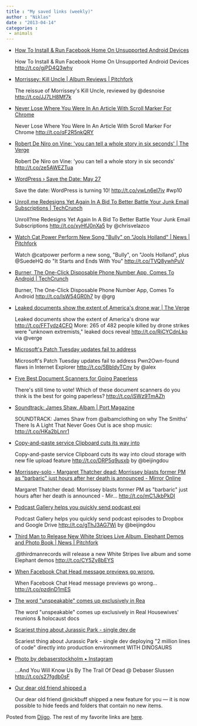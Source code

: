 ```yaml
---
title : "My saved links (weekly)"
author : "Niklas"
date : "2013-04-14"
categories : 
 - animals
---
```


- [How To Install & Run Facebook Home On Unsupported Android Devices](http://www.addictivetips.com/android/how-to-install-run-facebook-home-on-unsupported-android-devices/)
    
    How To Install & Run Facebook Home On Unsupported Android Devices http://t.co/gjPD4Q3why
    
- [Morrissey: Kill Uncle | Album Reviews | Pitchfork](http://pitchfork.com/reviews/albums/17837-morrissey-kill-uncle/)
    
    The reissue of Morrissey's Kill Uncle, reviewed by @desnoise http://t.co/JJ7LH8Mf7k
    
- [Never Lose Where You Were In An Article With Scroll Marker For Chrome](http://www.addictivetips.com/web/scroll-marker-for-chrome-extension/)
    
    Never Lose Where You Were In An Article With Scroll Marker For Chrome http://t.co/qF2R5nkQRY
    
- [Robert De Niro on Vine: 'you can tell a whole story in six seconds' | The Verge](http://www.theverge.com/2013/4/11/4211886/robert-de-niro-on-vine-you-can-tell-a-whole-story-in-six-seconds)
    
    Robert De Niro on Vine: 'you can tell a whole story in six seconds' http://t.co/ze5AWEZTua
    
- [WordPress › Save the Date: May 27](http://wordpress.org/news/2013/04/save-the-date-may-27/)
    
    Save the date: WordPress is turning 10! http://t.co/vwLn6eI7iv #wp10
    
    
- [Unroll.me Redesigns Yet Again In A Bid To Better Battle Your Junk Email Subscriptions | TechCrunch](http://techcrunch.com/2013/04/10/unroll-me-redesigns-yet-again-in-a-bid-to-better-battle-your-junk-email-subscriptions/)
    
    Unroll?me Redesigns Yet Again In A Bid To Better Battle Your Junk Email Subscriptions http://t.co/xyHfJ0nXa5 by @chrisvelazco
    
- [Watch Cat Power Perform New Song "Bully" on "Jools Holland" | News | Pitchfork](http://pitchfork.com/news/50250-watch-cat-power-perform-new-song-bully-on-jools-holland/)
    
    Watch @catpower perform a new song, "Bully", on "Jools Holland", plus @SuedeHQ do "It Starts and Ends With You" http://t.co/TVQ8ywhPuV
    
- [Burner, The One-Click Disposable Phone Number App, Comes To Android | TechCrunch](http://techcrunch.com/2013/04/10/burner-the-one-click-disposable-phone-number-app-comes-to-android/)
    
    Burner, The One-Click Disposable Phone Number App, Comes To Android http://t.co/IsW54GR0h7 by @grg
    
- [Leaked documents show the extent of America's drone war | The Verge](http://www.theverge.com/2013/4/10/4208074/drone-warfare-not-limited-to-al-qaeda-targets-mcclatchy-leaked-document)
    
    Leaked documents show the extent of America's drone war http://t.co/FFTydz4CFO More: 265 of 482 people killed by drone strikes were "unknown extremists," leaked docs reveal http://t.co/RiCYCdnLko via @verge
    
- [Microsoft's Patch Tuesday updates fail to address](http://t.co/5BbldyTCny)
    
    Microsoft's Patch Tuesday updates fail to address Pwn2Own-found flaws in Internet Explorer http://t.co/5BbldyTCny by @alex
    
- [Five Best Document Scanners for Going Paperless](http://lifehacker.com/5993869/five-best-document-scanners-for-going-paperless?utm_campaign=socialflow_lifehacker_twitter&utm_source=lifehacker_twitter&utm_medium=socialflow)
    
    There's still time to vote! Which of these document scanners do you think is the best for going paperless? http://t.co/iSWz9TmAZh
    
- [Soundtrack: James Shaw, Albam | Port Magazine](http://www.port-magazine.com/music/soundtrack-james-shaw-albam/)
    
    SOUNDTRACK: James Shaw from @albamclothing on why The Smiths' There Is A Light That Never Goes Out is ace shop music: http://t.co/HKa2bLnrr1
    
- [Copy-and-paste service Clipboard cuts its way into](http://t.co/DRP5q9usxb)
    
    Copy-and-paste service Clipboard cuts its way into cloud storage with new file upload feature http://t.co/DRP5q9usxb by @beijingdou
    
- [Morrissey-solo - Margaret Thatcher dead: Morrissey blasts former PM as "barbaric" just hours after her death is announced - Mirror Online](http://www.morrissey-solo.com/content/1223-Margaret-Thatcher-dead-Morrissey-blasts-former-PM-as-barbaric-just-hours-after-her-death-is-announced-Mirror-Online)
    
    Margaret Thatcher dead: Morrissey blasts former PM as "barbaric" just hours after her death is announced - Mir... http://t.co/mC1JkbPkDI
    
- [Podcast Gallery helps you quickly send podcast epi](http://t.co/gThJ3AG7Wi)
    
    Podcast Gallery helps you quickly send podcast episodes to Dropbox and Google Drive http://t.co/gThJ3AG7Wi by @beijingdou
    
- [Third Man to Release New White Stripes Live Album, Elephant Demos and Photo Book | News | Pitchfork](http://pitchfork.com/news/50241-third-man-to-release-new-white-stripes-live-album-elephant-demos-and-photo-book/)
    
    .@thirdmanrecords will release a new White Stripes live album and some Elephant demos http://t.co/CY5Zy8bEYS
    
- [When Facebook Chat Head message previews go wrong.](https://www.diigo.com/item/note/yyfb/6hwn)
    
    When Facebook Chat Head message previews go wrong... http://t.co/pzdinD1mES
    
- [The word "unspeakable" comes up exclusively in Rea](https://www.diigo.com/item/note/yyfb/1imu)
    
    The word "unspeakable" comes up exclusively in Real Housewives' reunions & holocaust docs
    
- [Scariest thing about Jurassic Park - single dev de](https://www.diigo.com/item/note/yyfb/t04n)
    
    Scariest thing about Jurassic Park - single dev deploying "2 million lines of code" directly into production environment WITH DINOSAURS
    
- [Photo by debaserstockholm • Instagram](http://instagram.com/p/X0TQdEqfOr/)
    
    ...And You Will Know Us By The Trail Of Dead @ Debaser Slussen http://t.co/s27fgdb0sF
    
- [Our dear old friend shipped a](https://www.diigo.com/item/note/yyfb/svt2)
    
    Our dear old friend @nickbuff shipped a new feature for you — it is now possible to hide feeds and folders that contain no new items.
    

Posted from [Diigo](https://www.diigo.com). The rest of my favorite links are [here](https://www.diigo.com/user/npivic).
